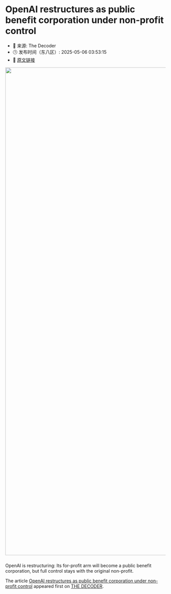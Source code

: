 # OpenAI restructures as public benefit corporation under non-profit control
- 📅 来源: The Decoder
- 🕒 发布时间（东八区）: 2025-05-06 03:53:15
- 🔗 [原文链接](https://the-decoder.com/openai-restructures-as-public-benefit-corporation-under-non-profit-control/)

<p><img alt="" class="attachment-full size-full wp-post-image" height="1024" src="https://the-decoder.com/wp-content/uploads/2025/05/openai_home_money_structure_illustration.png" style="height: auto; margin-bottom: 10px;" width="1536" /></p>
<p>        OpenAI is restructuring: Its for-profit arm will become a public benefit corporation, but full control stays with the original non-profit.</p>
<p>The article <a href="https://the-decoder.com/openai-restructures-as-public-benefit-corporation-under-non-profit-control/">OpenAI restructures as public benefit corporation under non-profit control</a> appeared first on <a href="https://the-decoder.com">THE DECODER</a>.</p>